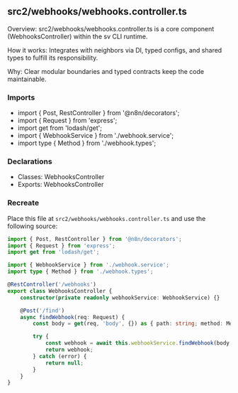 ## src2/webhooks/webhooks.controller.ts

Overview: src2/webhooks/webhooks.controller.ts is a core component (WebhooksController) within the sv CLI runtime.

How it works: Integrates with neighbors via DI, typed configs, and shared types to fulfill its responsibility.

Why: Clear modular boundaries and typed contracts keep the code maintainable.

### Imports

- import { Post, RestController } from '@n8n/decorators';
- import { Request } from 'express';
- import get from 'lodash/get';
- import { WebhookService } from './webhook.service';
- import type { Method } from './webhook.types';

### Declarations

- Classes: WebhooksController
- Exports: WebhooksController

### Recreate

Place this file at `src2/webhooks/webhooks.controller.ts` and use the following source:

```ts
import { Post, RestController } from '@n8n/decorators';
import { Request } from 'express';
import get from 'lodash/get';

import { WebhookService } from './webhook.service';
import type { Method } from './webhook.types';

@RestController('/webhooks')
export class WebhooksController {
	constructor(private readonly webhookService: WebhookService) {}

	@Post('/find')
	async findWebhook(req: Request) {
		const body = get(req, 'body', {}) as { path: string; method: Method };

		try {
			const webhook = await this.webhookService.findWebhook(body.method, body.path);
			return webhook;
		} catch (error) {
			return null;
		}
	}
}

```
